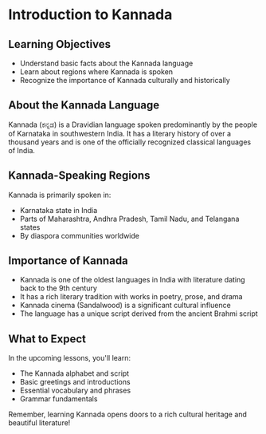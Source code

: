 # Introduction to Kannada

## Learning Objectives
- Understand basic facts about the Kannada language
- Learn about regions where Kannada is spoken
- Recognize the importance of Kannada culturally and historically

## About the Kannada Language
Kannada (ಕನ್ನಡ) is a Dravidian language spoken predominantly by the people of Karnataka in southwestern India. It has a literary history of over a thousand years and is one of the officially recognized classical languages of India.

## Kannada-Speaking Regions
Kannada is primarily spoken in:

- Karnataka state in India
- Parts of Maharashtra, Andhra Pradesh, Tamil Nadu, and Telangana states
- By diaspora communities worldwide

## Importance of Kannada
- Kannada is one of the oldest languages in India with literature dating back to the 9th century
- It has a rich literary tradition with works in poetry, prose, and drama
- Kannada cinema (Sandalwood) is a significant cultural influence
- The language has a unique script derived from the ancient Brahmi script

## What to Expect
In the upcoming lessons, you'll learn:
- The Kannada alphabet and script
- Basic greetings and introductions
- Essential vocabulary and phrases
- Grammar fundamentals

Remember, learning Kannada opens doors to a rich cultural heritage and beautiful literature!